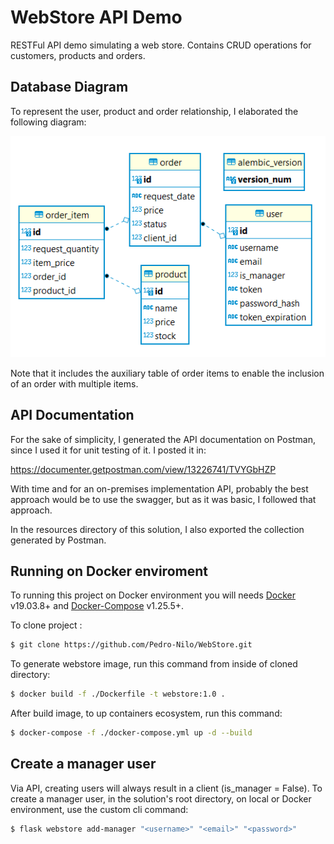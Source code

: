 # WebStore API Demo

RESTFul API demo simulating a web store. Contains CRUD operations for customers, products and orders.

## Database Diagram

To represent the user, product and order relationship, I elaborated the following diagram:

![alt text](https://github.com/Pedro-Nilo/WebStore/blob/main/resources/database_uml.png?raw=true)

Note that it includes the auxiliary table of order items to enable the inclusion of an order with multiple items.

## API Documentation

For the sake of simplicity, I generated the API documentation on Postman, since I used it for unit testing of it. I posted it in:

<https://documenter.getpostman.com/view/13226741/TVYGbHZP>

With time and for an on-premises implementation API, probably the best approach would be to use the swagger, but as it was basic, I followed that approach.

In the resources directory of this solution, I also exported the collection generated by Postman.

## Running on Docker enviroment

To running this project on Docker environment you will needs [Docker](https://www.docker.com/) v19.03.8+ and [Docker-Compose](https://docs.docker.com/compose/) v1.25.5+.

To clone project :

```sh
$ git clone https://github.com/Pedro-Nilo/WebStore.git
```

To generate webstore image, run this command from inside of cloned directory:

```sh
$ docker build -f ./Dockerfile -t webstore:1.0 .
```

After build image, to up containers ecosystem, run this command:

```sh
$ docker-compose -f ./docker-compose.yml up -d --build
```

## Create a manager user

Via API, creating users will always result in a client (is_manager = False). To create a manager user, in the solution's root directory, on local or Docker environment, use the custom cli command:

```sh
$ flask webstore add-manager "<username>" "<email>" "<password>"
```
